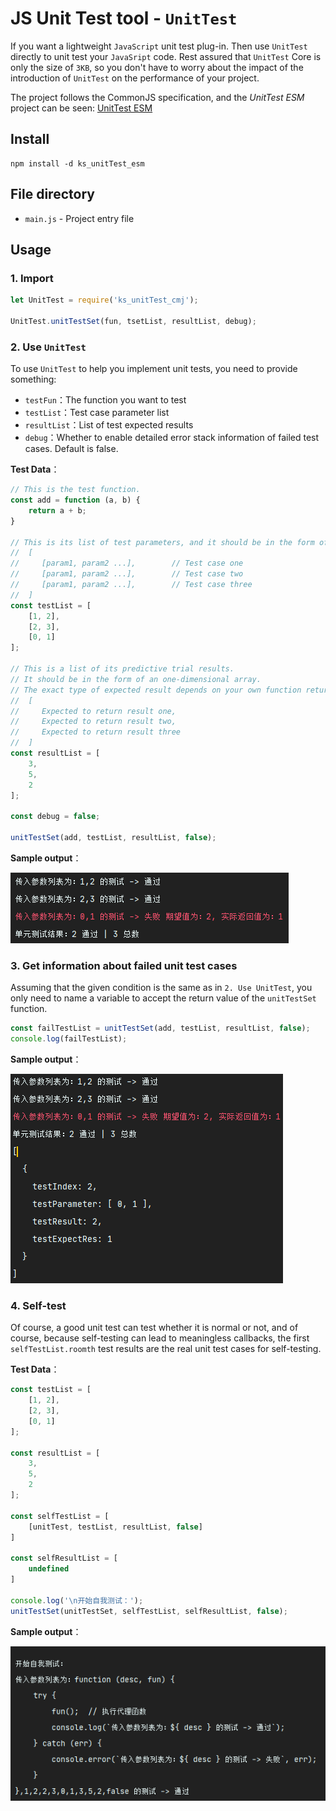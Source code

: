 # JS Unit Test tool - `UnitTest`

If you want a lightweight `JavaScript` unit test plug-in.
Then use `UnitTest` directly to unit test your `JavaSript` code. Rest assured that `UnitTest` Core is only the size of `3KB`, so you don't have to worry about the impact of the introduction of `UnitTest` on the performance of your project.


The project follows the CommonJS specification, and the *UnitTest ESM* project can be seen: [UnitTest ESM](https://gitee.com/KindllySatan/unit-test-ems)

## Install
```shell
npm install -d ks_unitTest_esm
```

## File directory

- `main.js` - Project entry file


## Usage

### 1. Import

```javascript
let UnitTest = require('ks_unitTest_cmj');

UnitTest.unitTestSet(fun, tsetList, resultList, debug);
```

### 2. Use `UnitTest`

To use `UnitTest` to help you implement unit tests, you need to provide something:

- `testFun`：The function you want to test
- `testList`：Test case parameter list
- `resultList`：List of test expected results
- `debug`：Whether to enable detailed error stack information of failed test cases. Default is false.

**Test Data**：

```javascript
// This is the test function.
const add = function (a, b) {
    return a + b;
}

// This is its list of test parameters, and it should be in the form of a two-dimensional array
//  [
//     [param1, param2 ...],		// Test case one
//     [param1, param2 ...],		// Test case two
//     [param1, param2 ...],		// Test case three
//  ]
const testList = [
    [1, 2],
    [2, 3],
    [0, 1]
];

// This is a list of its predictive trial results. 
// It should be in the form of an one-dimensional array. 
// The exact type of expected result depends on your own function return value format.
//  [
//     Expected to return result one,
//     Expected to return result two,
//     Expected to return result three
//  ]
const resultList = [
    3,
    5,
    2
];

const debug = false;

unitTestSet(add, testList, resultList, false);
```

**Sample output**：

![示例输出一](README/示例输出一.png)

### 3. Get information about failed unit test cases

Assuming that the given condition is the same as in `2. Use UnitTest`, you only need to name a variable to accept the return value of the `unitTestSet` function.

```javascript
const failTestList = unitTestSet(add, testList, resultList, false);
console.log(failTestList);
```

**Sample output**：

![示例输出二](README/示例输出二.png)



### 4. Self-test

Of course, a good unit test can test whether it is normal or not, and of course, because self-testing can lead to meaningless callbacks, the first `selfTestList.roomth` test results are the real unit test cases for self-testing.

**Test Data**：

```javascript
const testList = [
    [1, 2],
    [2, 3],
    [0, 1]
];

const resultList = [
    3,
    5,
    2
];

const selfTestList = [
    [unitTest, testList, resultList, false]
]

const selfResultList = [
    undefined
]

console.log('\n开始自我测试：');
unitTestSet(unitTestSet, selfTestList, selfResultList, false);
```

**Sample output**：

![示例输出三](README/示例输出三.png)

